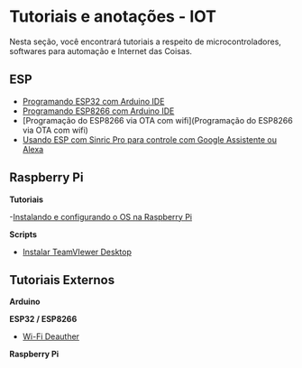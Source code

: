 # Tutoriais e anotações - IOT

Nesta seção, você encontrará tutoriais a respeito de microcontroladores, softwares para automação e Internet das Coisas.

## ESP

- [Programando ESP32 com Arduino IDE](https://github.com/williampilger/tutoriais/blob/master/iot/esp/programando_ESP32_com_Arduino_IDE.md)
- [Programando ESP8266 com Arduino IDE](https://github.com/williampilger/tutoriais/blob/master/iot/esp/programando_ESP8266_com_Arduino_IDE.md)
- [Programação do ESP8266 via OTA com wifi](Programação do ESP8266 via OTA com wifi)
- [Usando ESP com Sinric Pro para controle com Google Assistente ou Alexa](https://github.com/williampilger/tutoriais/blob/master/iot/esp/eps_com_sinric.md)



## Raspberry Pi

**Tutoriais**

-[Instalando e configurando o OS na Raspberry Pi](https://github.com/williampilger/iot/blob/main/raspberrypi/instalando_e_configurando_os_raspberrypi.md)

**Scripts**

- [Instalar TeamVIewer Desktop](https://github.com/williampilger/iot/raw/main/raspberrypi/scripts/install_teamviewer.sh)



## Tutoriais Externos

**Arduino**

**ESP32 / ESP8266**

- [Wi-Fi Deauther](https://github.com/spacehuhntech/esp8266_deauther/wiki/Installation)

**Raspberry Pi**

